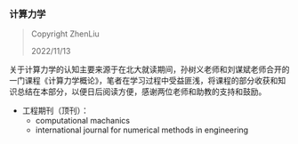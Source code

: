 ### 计算力学

> Copyright ZhenLiu
>
> 2022/11/13



关于计算力学的认知主要来源于在北大就读期间，孙树义老师和刘谋斌老师合开的一门课程《计算力学概论》，笔者在学习过程中受益匪浅，将课程的部分收获和知识总结在本部分，以便日后阅读方便，感谢两位老师和助教的支持和鼓励。



- 工程期刊（顶刊）：
  - computational machanics
  - international journal for numerical methods in engineering





